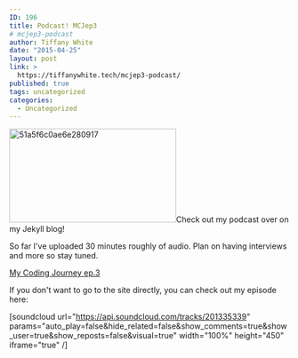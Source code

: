 ```yaml
---
ID: 196
title: Podcast! MCJep3
# mcjep3-podcast
author: Tiffany White
date: "2015-04-25"
layout: post
link: >
  https://tiffanywhite.tech/mcjep3-podcast/
published: true
tags: uncategorized
categories:
  - Uncategorized
---
```

<a href="https://helloburgh.me/wp-content/uploads/2015/04/51a5f6c0ae6e280917.jpg"><img class=" size-medium wp-image-216 alignright" src="https://helloburgh.me/wp-content/uploads/2015/04/51a5f6c0ae6e280917-300x169.jpg" alt="51a5f6c0ae6e280917" width="300" height="169" /></a>Check out my podcast over on my Jekyll blog!

So far I've uploaded 30 minutes roughly of audio. Plan on having interviews and more so stay tuned.

<a href="https://twhite96.github.io/episode-3-is-live-with-some-oddness/">My Coding Journey ep.3</a>

If you don't want to go to the site directly, you can check out my episode here:

[soundcloud url="https://api.soundcloud.com/tracks/201335339" params="auto_play=false&amp;hide_related=false&amp;show_comments=true&amp;show_user=true&amp;show_reposts=false&amp;visual=true" width="100%" height="450" iframe="true" /]